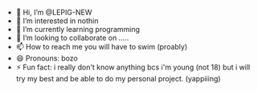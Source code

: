 - 👋 Hi, I’m @LEPIG-NEW
- 👀 I’m interested in nothin
- 🌱 I’m currently learning programming
- 💞️ I’m looking to collaborate on .....
- 📫 How to reach me you will have to swim (proably)
- 😄 Pronouns: bozo
- ⚡ Fun fact: i really don't know anything bcs i'm young (not 18) but i will try my best and be able to do my personal project. (yappiiing)

<!---
LEPIG-NEW/LEPIG-NEW is a ✨ special ✨ repository because its `README.md` (this file) appears on your GitHub profile.
You can click the Preview link to take a look at your changes.
--->
